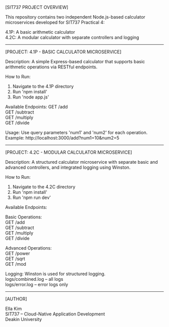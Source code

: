 [SIT737 PROJECT OVERVIEW]

This repository contains two independent Node.js-based calculator microservices developed for SIT737 Practical 4:

4.1P: A basic arithmetic calculator  
4.2C: A modular calculator with separate controllers and logging

------------------------------------------------------------

[PROJECT: 4.1P - BASIC CALCULATOR MICROSERVICE]

Description:
A simple Express-based calculator that supports basic arithmetic operations via RESTful endpoints.

How to Run:
1. Navigate to the 4.1P directory  
2. Run 'npm install'  
3. Run 'node app.js'

Available Endpoints:
GET /add  
GET /subtract  
GET /multiply  
GET /divide

Usage:
Use query parameters 'num1' and 'num2' for each operation.  
Example: http://localhost:3000/add?num1=10&num2=5

------------------------------------------------------------

[PROJECT: 4.2C - MODULAR CALCULATOR MICROSERVICE]

Description:
A structured calculator microservice with separate basic and advanced controllers, and integrated logging using Winston.

How to Run:
1. Navigate to the 4.2C directory  
2. Run 'npm install'  
3. Run 'npm run dev'

Available Endpoints:

Basic Operations:  
GET /add  
GET /subtract  
GET /multiply  
GET /divide

Advanced Operations:  
GET /power  
GET /sqrt  
GET /mod

Logging:
Winston is used for structured logging.  
logs/combined.log – all logs  
logs/error.log – error logs only

------------------------------------------------------------

[AUTHOR]

Ella Kim  
SIT737 – Cloud-Native Application Development  
Deakin University
